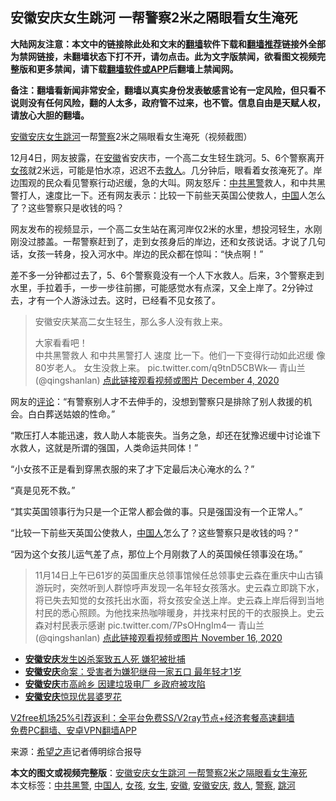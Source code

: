 <h2>安徽安庆女生跳河 一帮警察2米之隔眼看女生淹死</h2> <p class="notice"><b>大陆网友注意：本文中的链接除此处和文末的<a href="https://github.com/bannedbook/fanqiang" >翻墙</a>软件下载和<a href="https://github.com/killgcd/justmysocks/blob/master/README.md">翻墙推荐</a>链接外全部为禁网链接，未翻墙状态下打不开，请勿点击。此为文字版禁闻，欲看图文视频完整版和更多禁闻，请下载<a href="https://github.com/bannedbook/fanqiang">翻墙软件或APP</a>后翻墙上禁闻网。</p><p>备注：翻墙看新闻非常安全，翻墙以真实身份发表敏感言论有一定风险，但只看不说则没有任何风险，翻的人太多，政府管不过来，也不管。信息自由是天赋人权，请放心大胆的翻墙。</b></p>  <div class="entry"> <p id="conimg"><a href="https://www.bannedbook.org/bnews/tag/%E5%AE%89%E5%BE%BD%E5%AE%89%E5%BA%86/" class="st_tag internal_tag" rel="tag" title="标签 安徽安庆 下的日志">安徽安庆</a><a href="https://www.bannedbook.org/bnews/tag/%e5%a5%b3%e7%94%9f/" class="st_tag internal_tag" rel="tag" title="标签 女生 下的日志">女生</a><a href="https://www.bannedbook.org/bnews/tag/%E8%B7%B3%E6%B2%B3/" class="st_tag internal_tag" rel="tag" title="标签 跳河 下的日志">跳河</a>一帮<a href="https://www.bannedbook.org/bnews/tag/%e8%ad%a6%e5%af%9f/" class="st_tag internal_tag" rel="tag" title="标签 警察 下的日志">警察</a>2米之隔眼看女生淹死（视频截图）</p> <p>12月4日，网友披露，在<a href="https://www.bannedbook.org/bnews/tag/%e5%ae%89%e5%be%bd/" class="st_tag internal_tag" rel="tag" title="标签 安徽 下的日志">安徽</a>省安庆市，一个高二女生轻生跳河。5、6个警察离开<a href="https://www.bannedbook.org/bnews/tag/%e5%a5%b3%e5%ad%a9/" class="st_tag internal_tag" rel="tag" title="标签 女孩 下的日志">女孩</a>就2米远，可能是怕水凉，迟迟不去<a href="https://www.bannedbook.org/bnews/tag/%E6%95%91%E4%BA%BA/" class="st_tag internal_tag" rel="tag" title="标签 救人 下的日志">救人</a>。几分钟后，眼看着女孩淹死了。岸边围观的民众看见警察行动迟缓，急的大叫。网友怒斥：<a href="https://www.bannedbook.org/bnews/tag/%e4%b8%ad%e5%85%b1%e9%bb%91%e8%ad%a6/" class="st_tag internal_tag" rel="tag" title="标签 中共黑警 下的日志">中共黑警</a>救人，和中共黑警打人，速度比一下。还有网友表示：比较一下前些天英国公使救人，<span class='wp_keywordlink_affiliate'><a href="https://www.bannedbook.org/" title="中国" target="_blank">中国</a></span>人怎么了？这些警察只是收钱的吗？</p> <p>网友发布的视频显示，一个高二女生站在离河岸仅2米的水里，想投河轻生，水刚刚没过膝盖。一帮警察赶到了，走到女孩身后的岸边，还和女孩说话。才说了几句话，女孩一转身，投入河水中。岸边的民众都在惊叫：“快点啊！”</p> <p>差不多一分钟都过去了，5、6个警察竟没有一个人下水救人。后来，3个警察走到水里，手拉着手，一步一步往前挪，可能感觉水有点深，又全上岸了。2分钟过去，才有一个人游泳过去。这时，已经看不见女孩了。</p> <blockquote><p>安徽安庆某高二女生轻生，那么多人没有救上来。</p>  <p>大家看看吧！<br />中共黑警救人 和中共黑警打人 速度 比一下。他们一下变得行动如此迟缓 像80岁老人。 女生没救上来。 pic.twitter.com/q9tnD5CBWk— 青山兰 (@qingshanlan) <a href="https://twitter.com/qingshanlan/status/1334851050248024067?ref_src=twsrc%5Etfw">点此链接观看视频或图片 December 4, 2020</a></p></blockquote> <p>网友的<span class='wp_keywordlink_affiliate'><a href="https://www.bannedbook.org/bnews/comments/" title="新闻评论" target="_blank">评论</a></span>：“有警察别人才不去伸手的，没想到警察只是排除了别人救援的机会。白白葬送姑娘的性命。”</p> <p>“欺压打人本能迅速，救人助人本能丧失。当务之急，却还在犹豫迟缓中讨论谁下水救人，这就是所谓的强国，人类命运共同体！”</p> <p>“小女孩不正是看到穿黑衣服的来了才下定最后决心淹水的么？”</p> <p>“真是见死不救。”</p>  <p>“其实英国领事行为只是一个正常人都会做的事。只是强国没有一个正常人。”</p> <p>“比较一下前些天英国公使救人，<a href="https://www.bannedbook.org/bnews/tag/%e4%b8%ad%e5%9b%bd%e4%ba%ba/" class="st_tag internal_tag" rel="tag" title="标签 中国人 下的日志">中国人</a>怎么了？这些警察只是收钱的吗？”</p> <p>“因为这个女孩儿运气差了点，那位上个月刚救了人的英国候任领事没在场。”</p> <blockquote><p>11月14日上午已61岁的英国重庆总领事馆候任总领事史云森在重庆中山古镇游玩时，突然听到人群惊呼声发现一名年轻女孩落水。史云森立即跳下水，将已失去知觉的女孩托出水面，将女孩安全送上岸。史云森上岸后得到当地村民的悉心照顾。为他找来热咖啡暖身，并找来村民的干的衣服换上。史云森对村民表示感谢 pic.twitter.com/7PsOHngIm4— 青山兰 (@qingshanlan) <a href="https://twitter.com/qingshanlan/status/1328329462597955585?ref_src=twsrc%5Etfw">点此链接观看视频或图片 November 16, 2020</a></p></blockquote> <ul class='op-related-articles' title='相关阅读'> <li><a href='https://www.bannedbook.org/bnews/baitai/20190503/1122615.html' target='_blank'><b>安徽安庆</b>发生凶杀案致五人死 嫌犯被批捕</a></li> <li><a href='https://www.bannedbook.org/bnews/baitai/20190421/1117092.html' target='_blank'><b>安徽安庆</b>命案：受害者为嫌犯继母一家五口 最年轻才1岁</a></li> <li><a href='https://www.bannedbook.org/bnews/bannedvideo/20180521/945020.html' target='_blank'><b>安徽安庆</b>市高岭乡 因建垃圾电厂 乡政府被攻陷</a></li> <li><a href='https://www.bannedbook.org/bnews/tculture/20140902/293876.html' target='_blank'><b>安徽安庆</b>惊现优昙婆罗花</a></li> </ul> <p class="texttj"> <a href="https://www.bannedbook.org/forum23/topic22702.html" target="_blank">V2free机场25%引荐返利：全平台免费SS/V2ray节点+经济套餐高速翻墙</a><br/> <a href="https://github.com/bannedbook/fanqiang/wiki/%E7%A6%81%E9%97%BB%E7%BD%91%E5%AE%89%E5%8D%93%E7%BF%BB%E5%A2%99%E6%96%B0%E9%97%BBAPP" target="_blank">免费PC翻墙、安卓VPN翻墙APP</a></p><p> 来源：<span class='wp_keywordlink_affiliate'><a href="https://www.soundofhope.org" title="希望之声" target="_blank">希望之声</a></span>记者傅明综合报导 </p> <a name='sharetosocial'></a>       <div><b>本文的图文或视频完整版</b>：<a href='https://www.bannedbook.org/bnews/cbnews/20201205/1442437.html'>安徽安庆女生跳河 一帮警察2米之隔眼看女生淹死</a></div>  </div><!--END ENTRY--> <div class="postfooter"> <div>本文标签：<a href="https://www.bannedbook.org/bnews/tag/%e4%b8%ad%e5%85%b1%e9%bb%91%e8%ad%a6/" rel="tag">中共黑警</a>, <a href="https://www.bannedbook.org/bnews/tag/%e4%b8%ad%e5%9b%bd%e4%ba%ba/" rel="tag">中国人</a>, <a href="https://www.bannedbook.org/bnews/tag/%e5%a5%b3%e5%ad%a9/" rel="tag">女孩</a>, <a href="https://www.bannedbook.org/bnews/tag/%e5%a5%b3%e7%94%9f/" rel="tag">女生</a>, <a href="https://www.bannedbook.org/bnews/tag/%e5%ae%89%e5%be%bd/" rel="tag">安徽</a>, <a href="https://www.bannedbook.org/bnews/tag/%E5%AE%89%E5%BE%BD%E5%AE%89%E5%BA%86/" rel="tag">安徽安庆</a>, <a href="https://www.bannedbook.org/bnews/tag/%E6%95%91%E4%BA%BA/" rel="tag">救人</a>, <a href="https://www.bannedbook.org/bnews/tag/%e8%ad%a6%e5%af%9f/" rel="tag">警察</a>, <a href="https://www.bannedbook.org/bnews/tag/%E8%B7%B3%E6%B2%B3/" rel="tag">跳河</a></div>  </div><!--END POSTFOOTER--> 